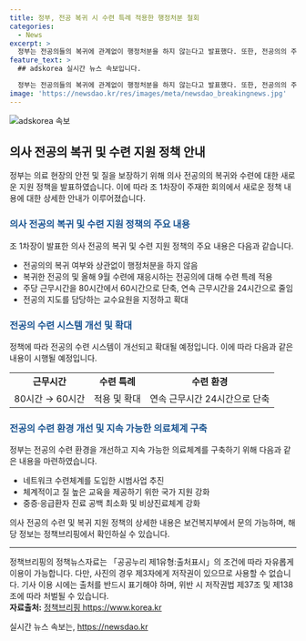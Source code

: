 ```yaml
---
title: 정부, 전공 복귀 시 수련 특례 적용한 행정처분 철회
categories:
  - News
excerpt: >
  정부는 전공의들의 복귀에 관계없이 행정처분을 하지 않는다고 발표했다. 또한, 전공의의 주당 근무시간을 80시간에서 60시간으로, 연속 근무시간을 24시간으로 줄이고, 지도전문의를 지정하는 등의 조치를 취할 예정이다. 이에 따라 전공의 수련환경을 개선하고 중증·응급환자의 진료 공백을 최소화할 것으로 기대된다. 해당 내용은 정부의 의료 제도와 수련환경에 대한 혁신적인 변화를 논의한 결과이다.
feature_text: >
  ## adskorea 실시간 뉴스 속보입니다.

  정부는 전공의들의 복귀에 관계없이 행정처분을 하지 않는다고 발표했다. 또한, 전공의의 주당 근무시간을 80시간에서 60시간으로, 연속 근무시간을 24시간으로 줄이고, 지도전문의를 지정하는 등의 조치를 취할 예정이다. 이에 따라 전공의 수련환경을 개선하고 중증·응급환자의 진료 공백을 최소화할 것으로 기대된다. 해당 내용은 정부의 의료 제도와 수련환경에 대한 혁신적인 변화를 논의한 결과이다.
image: 'https://newsdao.kr/res/images/meta/newsdao_breakingnews.jpg'
---
```


<p><img src="https://newsdao.kr/res/images/meta/newsdao_breakingnews.jpg" alt="adskorea 속보" /></p>

<h2 data-ke-size="size26">의사 전공의 복귀 및 수련 지원 정책 안내</h2>

<p data-ke-size="size16">정부는 의료 현장의 안전 및 질을 보장하기 위해 의사 전공의의 복귀와 수련에 대한 새로운 지원 정책을 발표하였습니다. 이에 따라 조 1차장이 주재한 회의에서 새로운 정책 내용에 대한 상세한 안내가 이루어졌습니다.</p>

<h3><b><span style="color: #1a5490;">의사 전공의 복귀 및 수련 지원 정책의 주요 내용</span></b></h3>

<p data-ke-size="size16">조 1차장이 발표한 의사 전공의 복귀 및 수련 지원 정책의 주요 내용은 다음과 같습니다.</p>

<ul>
  <li>전공의의 복귀 여부와 상관없이 행정처분을 하지 않음</li>
  <li>복귀한 전공의 및 올해 9월 수련에 재응시하는 전공의에 대해 수련 특례 적용</li>
  <li>주당 근무시간을 80시간에서 60시간으로 단축, 연속 근무시간을 24시간으로 줄임</li>
  <li>전공의 지도를 담당하는 교수요원을 지정하고 확대</li>
</ul>

<h3><b><span style="color: #1a5490;">전공의 수련 시스템 개선 및 확대</span></b></h3>

<p data-ke-size="size16">정책에 따라 전공의 수련 시스템이 개선되고 확대될 예정입니다. 이에 따라 다음과 같은 내용이 시행될 예정입니다.</p>

<table>
  <tr>
    <td style="text-align: center; height: 17px;"><b>근무시간</b></td>
    <td style="text-align: center; height: 17px;"><b>수련 특례</b></td>
    <td style="text-align: center; height: 17px;"><b>수련 환경</b></td>
  </tr>
  <tr>
    <td style="text-align: center; height: 17px;">80시간 → 60시간</td>
    <td style="text-align: center; height: 17px;">적용 및 확대</td>
    <td style="text-align: center; height: 17px;">연속 근무시간 24시간으로 단축</td>
  </tr>
</table>

<h3><b><span style="color: #1a5490;">전공의 수련 환경 개선 및 지속 가능한 의료체계 구축</span></b></h3>

<p data-ke-size="size16">정부는 전공의 수련 환경을 개선하고 지속 가능한 의료체계를 구축하기 위해 다음과 같은 내용을 마련하였습니다.</p>

<ul>
  <li>네트워크 수련체계를 도입한 시범사업 추진</li>
  <li>체계적이고 질 높은 교육을 제공하기 위한 국가 지원 강화</li>
  <li>중증·응급환자 진료 공백 최소화 및 비상진료체계 강화</li>
</ul>

<p data-ke-size="size16">의사 전공의 수련 및 복귀 지원 정책의 상세한 내용은 보건복지부에서 문의 가능하며, 해당 정보는 정책브리핑에서 확인하실 수 있습니다.</p>

<hr>

<p data-ke-size="size16">정책브리핑의 정책뉴스자료는 「공공누리 제1유형:출처표시」의 조건에 따라 자유롭게 이용이 가능합니다. 다만, 사진의 경우 제3자에게 저작권이 있으므로 사용할 수 없습니다. 기사 이용 시에는 출처를 반드시 표기해야 하며, 위반 시 저작권법 제37조 및 제138조에 따라 처벌될 수 있습니다. <br> <b>자료출처:</b> <a href="https://www.korea.kr">정책브리핑 https://www.korea.kr</a></p>
실시간 뉴스 속보는, <a href="https://newsdao.kr" rel="dofollow">https://newsdao.kr</a>


